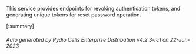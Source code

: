 






This service provides endpoints for revoking authentication tokens, and generating unique tokens for reset password operation.

[:summary]

###### Auto generated by Pydio Cells Enterprise Distribution v4.2.3-rc1 on 22-Jun-2023
